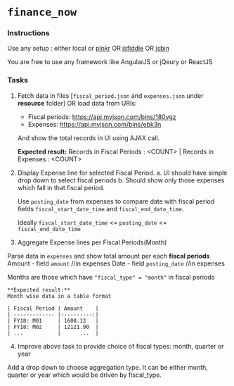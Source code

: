 # `finance_now`


### Instructions

Use any setup : either local or [plnkr](https://plnkr.co/edit) OR [jsfiddle](https://www.jsfiddle.net) OR [jsbin](https://www.jsbin.com)

You are free to use any framework like AngularJS or jQeury or ReactJS

### Tasks

1. Fetch data in files [```fiscal_period.json``` and ```expenses.json``` under **resource** folder] OR
load data from URIs:
    - Fiscal periods: https://api.myjson.com/bins/180vgz
    - Expenses: https://api.myjson.com/bins/ebk3n
 
    And show the total records in UI using AJAX call.

    **Expected result:**  Records in  Fiscal Periods : \<COUNT> | Records in Expenses : \<COUNT>

2. Display Expense line for selected Fiscal Period.
    a. UI should have simple drop down to select fiscal periods
    b. Should show only those expenses which fall in that fiscal period.

    Use ```posting_date``` from expenses to compare date with fiscal period fields ```fiscal_start_date_time``` and ```fiscal_end_date_time```.
    
    Ideally ```fiscal_start_date_time``` <= ```posting_date``` <= ```fiscal_end_date_time```


3. Aggregate Expense lines per Fiscal Periods(Month)

Parse data in ```expenses``` and show total amount per each **fiscal periods**
Amount - field ```amount``` //in expenses
Date   - field ```posting_date``` //in expenses

Months are those which have ```"fiscal_type" = "month"``` in fiscal periods

    **Expected result:**
    Month wise data in a table format

    | Fiscal Period | Amount    |
    | ------------- |----------:|
    | FY18: M01     | 1600.12   |
    | FY18: M02     | 12121.90  |
    | ...           |      ...  |


4. Improve above task to provide choice of fiscal types: month, quarter or year

Add a drop down to choose aggregation type. 
It can be either month, quarter or year which would be driven by fiscal_type.


